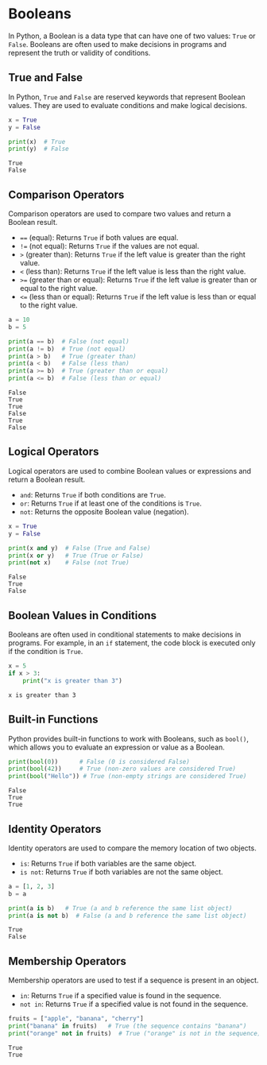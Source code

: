 # Booleans

In Python, a Boolean is a data type that can have one of two values: `True` or `False`. Booleans are often used to make decisions in programs and represent the truth or validity of conditions.

## True and False

In Python, `True` and `False` are reserved keywords that represent Boolean values. They are used to evaluate conditions and make logical decisions.


```python
x = True
y = False

print(x)  # True
print(y)  # False
```

    True
    False
    

## Comparison Operators

Comparison operators are used to compare two values and return a Boolean result.

- `==` (equal): Returns `True` if both values are equal.
- `!=` (not equal): Returns `True` if the values are not equal.
- `>` (greater than): Returns `True` if the left value is greater than the right value.
- `<` (less than): Returns `True` if the left value is less than the right value.
- `>=` (greater than or equal): Returns `True` if the left value is greater than or equal to the right value.
- `<=` (less than or equal): Returns `True` if the left value is less than or equal to the right value.


```python
a = 10
b = 5

print(a == b)  # False (not equal)
print(a != b)  # True (not equal)
print(a > b)   # True (greater than)
print(a < b)   # False (less than)
print(a >= b)  # True (greater than or equal)
print(a <= b)  # False (less than or equal)
```

    False
    True
    True
    False
    True
    False
    

## Logical Operators

Logical operators are used to combine Boolean values or expressions and return a Boolean result.

- `and`: Returns `True` if both conditions are `True`.
- `or`: Returns `True` if at least one of the conditions is `True`.
- `not`: Returns the opposite Boolean value (negation).


```python
x = True
y = False

print(x and y)  # False (True and False)
print(x or y)   # True (True or False)
print(not x)    # False (not True)
```

    False
    True
    False
    

## Boolean Values in Conditions

Booleans are often used in conditional statements to make decisions in programs. For example, in an `if` statement, the code block is executed only if the condition is `True`.


```python
x = 5
if x > 3:
    print("x is greater than 3")
```

    x is greater than 3
    

## Built-in Functions

Python provides built-in functions to work with Booleans, such as `bool()`, which allows you to evaluate an expression or value as a Boolean.


```python
print(bool(0))      # False (0 is considered False)
print(bool(42))     # True (non-zero values are considered True)
print(bool("Hello")) # True (non-empty strings are considered True)
```

    False
    True
    True
    

## Identity Operators

Identity operators are used to compare the memory location of two objects.

- `is`: Returns `True` if both variables are the same object.
- `is not`: Returns `True` if both variables are not the same object.


```python
a = [1, 2, 3]
b = a

print(a is b)   # True (a and b reference the same list object)
print(a is not b)  # False (a and b reference the same list object)
```

    True
    False
    

## Membership Operators

Membership operators are used to test if a sequence is present in an object.

- `in`: Returns `True` if a specified value is found in the sequence.
- `not in`: Returns `True` if a specified value is not found in the sequence.


```python
fruits = ["apple", "banana", "cherry"]
print("banana" in fruits)   # True (the sequence contains "banana")
print("orange" not in fruits)  # True ("orange" is not in the sequence)
```

    True
    True
    

